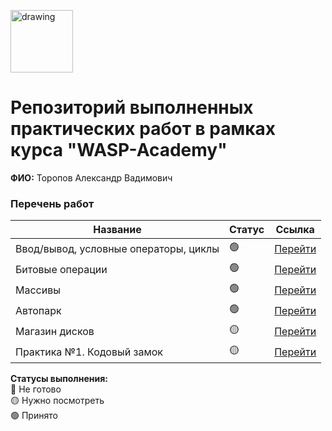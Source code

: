 <a href="https://wasp-academy.com"><img src="https://wasp-academy.com/Resources/wasp-logo.png" alt="drawing" width="100"/></a>

# Репозиторий выполненных практических работ в рамках курса "WASP-Academy"
**ФИО:** Торопов Александр Вадимович
 
### Перечень работ

Название                                | Статус | Ссылка
----------------------------------------|--------|----------------------------------------------------------------------------------------
Ввод/вывод, условные операторы, циклы   | 🟢    | <a href="https://github.com/gibbonch/home-works/tree/main/input%2C%20output%2C%20if%2C%20for%2C%20while">Перейти</a>
Битовые операции                        | 🟢    | <a href="https://github.com/gibbonch/home-works/tree/main/bitwise%20operators">Перейти</a>
Массивы                                 | 🟢    | <a href="https://github.com/gibbonch/home-works/tree/main/arrays">Перейти</a>
Автопарк                                | 🟢    | <a href="https://github.com/gibbonch/home-works/tree/main/AutoPark">Перейти</a>
Магазин дисков                                | 🟡    | <a href="https://github.com/gibbonch/home-works/tree/main/MusicDiscStore">Перейти</a>
Практика №1. Кодовый замок                              | 🟡    | <a href="https://github.com/gibbonch/home-works/tree/main/CodeLocker">Перейти</a>

**Статусы выполнения:** <br>
🔴 Не готово <br>
🟡 Нужно посмотреть <br>
🟢 Принято <br>
